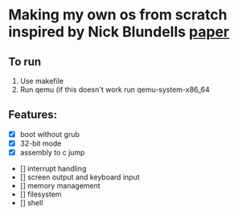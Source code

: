 # Making my own os from scratch inspired by Nick Blundells [paper](https://www.cs.bham.ac.uk/~exr/lectures/opsys/10_11/lectures/os-dev.pdf)

## To run
  1. Use makefile
  2. Run qemu <bin file> (if this doesn't work run qemu-system-x86_64 <bin file>

## Features:
  - [x] boot without grub
  - [x] 32-bit mode
  - [x] assembly to c jump
  - [] interrupt handling
  - [] screen output and keyboard input
  - [] memory management
  - [] filesystem
  - [] shell
